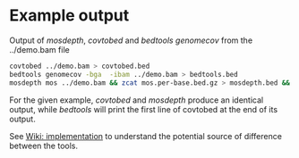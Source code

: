 # Example output

Output of *mosdepth*, *covtobed* and *bedtools genomecov* from the ../demo.bam file

```bash
covtobed ../demo.bam > covtobed.bed
bedtools genomecov -bga  -ibam ../demo.bam > bedtools.bed
mosdepth mos ../demo.bam && zcat mos.per-base.bed.gz > mosdepth.bed && rm mos.*
```

For the given example, *covtobed* and *mosdepth* produce an identical output, while *bedtools* will print the first line of covtobed at the end of its output. 

See [Wiki: implementation](https://github.com/telatin/covtobed/wiki/covtobed) to understand the potential source of difference between the tools.
